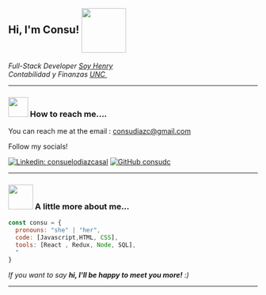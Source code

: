 <h2> Hi, I'm Consu! <img src="https://media2.giphy.com/media/PrhFiPMUxgPZZtpnk6/200w.webp?cid=790b7611jf6mf7nyly0v7e8vhlh4cb5e4vzjipoecxf81898&rid=200w.webp&ct=s" align="center" width="90" ></h2>
  


<p><em>Full-Stack Developer <a href="https://www.soyhenry.com">Soy Henry</a><img>
</br>Contabilidad y Finanzas <a href="https://www.unc.edu.ar">UNC </a><img> 
</em></p>

---

### <img src="https://media3.giphy.com/media/iPRtIf0OlGlSnNfV7W/200w.webp?cid=790b7611dtpnuzh2rd2pw6j68js0hqw2qjyfhwih1x07daod&rid=200w.webp&ct=s" width="40"> How to reach me....  

You can reach me at the email : consudiazc@gmail.com

Follow my socials!

[![Linkedin: consuelodiazcasal](https://img.shields.io/badge/-consuelodiazcasal-blue?style=flat-square&logo=Linkedin&logoColor=white&link=https://www.linkedin.com/in/consuelodiazcasal/)](https://www.linkedin.com/in/consuelodiazcasal/)
[![GitHub consudc](https://img.shields.io/github/followers/consudc?label=follow&style=social)](https://github.com/consudc)

---

### <img src="https://media.giphy.com/media/VgCDAzcKvsR6OM0uWg/giphy.gif" width="50"> A little more about me...  

```javascript
const consu = {
  pronouns: "she" | "her",
  code: [Javascript,HTML, CSS],
  tools: [React , Redux, Node, SQL],
  "
}
```

<em> If you want to say <b>hi, I'll be happy to meet you more!</b> :)</em>

---
